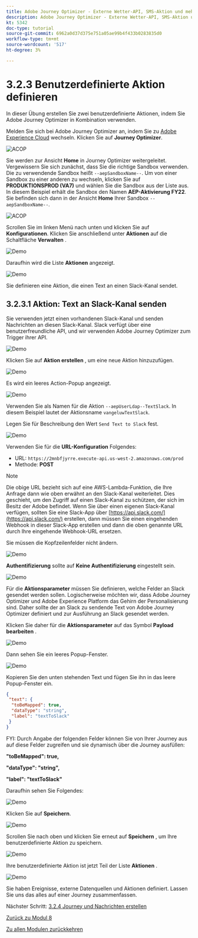 ```yaml
---
title: Adobe Journey Optimizer - Externe Wetter-API, SMS-Aktion und mehr - Definition benutzerdefinierter Aktionen
description: Adobe Journey Optimizer - Externe Wetter-API, SMS-Aktion und mehr - Definition benutzerdefinierter Aktionen
kt: 5342
doc-type: tutorial
source-git-commit: 6962a0d37d375e751a05ae99b4f433b0283835d0
workflow-type: tm+mt
source-wordcount: '517'
ht-degree: 3%

---
```


# 3.2.3 Benutzerdefinierte Aktion definieren

In dieser Übung erstellen Sie zwei benutzerdefinierte Aktionen, indem Sie Adobe Journey Optimizer in Kombination verwenden.

Melden Sie sich bei Adobe Journey Optimizer an, indem Sie zu [Adobe Experience Cloud](https://experience.adobe.com) wechseln. Klicken Sie auf **Journey Optimizer**.

![ACOP](./../../../modules/ajo-b2c/module3.2/images/acophome.png)

Sie werden zur Ansicht **Home** in Journey Optimizer weitergeleitet. Vergewissern Sie sich zunächst, dass Sie die richtige Sandbox verwenden. Die zu verwendende Sandbox heißt `--aepSandboxName--`. Um von einer Sandbox zu einer anderen zu wechseln, klicken Sie auf **PRODUKTIONSPROD (VA7)** und wählen Sie die Sandbox aus der Liste aus. In diesem Beispiel erhält die Sandbox den Namen **AEP-Aktivierung FY22**. Sie befinden sich dann in der Ansicht **Home** Ihrer Sandbox `--aepSandboxName--`.

![ACOP](./../../../modules/ajo-b2c/module3.2/images/acoptriglp.png)

Scrollen Sie im linken Menü nach unten und klicken Sie auf **Konfigurationen**. Klicken Sie anschließend unter **Aktionen** auf die Schaltfläche **Verwalten** .

![Demo](./images/menuactions.png)

Daraufhin wird die Liste **Aktionen** angezeigt.

![Demo](./images/acthome.png)

Sie definieren eine Aktion, die einen Text an einen Slack-Kanal sendet.

## 3.2.3.1 Aktion: Text an Slack-Kanal senden

Sie verwenden jetzt einen vorhandenen Slack-Kanal und senden Nachrichten an diesen Slack-Kanal. Slack verfügt über eine benutzerfreundliche API, und wir verwenden Adobe Journey Optimizer zum Trigger ihrer API.

![Demo](./images/slack.png)

Klicken Sie auf **Aktion erstellen** , um eine neue Aktion hinzuzufügen.

![Demo](./images/adda.png)

Es wird ein leeres Action-Popup angezeigt.

![Demo](./images/emptyact.png)

Verwenden Sie als Namen für die Aktion `--aepUserLdap--TextSlack`. In diesem Beispiel lautet der Aktionsname `vangeluwTextSlack`.

Legen Sie für Beschreibung den Wert `Send Text to Slack` fest.

![Demo](./images/slackname.png)

Verwenden Sie für die **URL-Konfiguration** Folgendes:

- URL: `https://2mnbfjyrre.execute-api.us-west-2.amazonaws.com/prod`
- Methode: **POST**

>[!NOTE]
>
>Die obige URL bezieht sich auf eine AWS-Lambda-Funktion, die Ihre Anfrage dann wie oben erwähnt an den Slack-Kanal weiterleitet. Dies geschieht, um den Zugriff auf einen Slack-Kanal zu schützen, der sich im Besitz der Adobe befindet. Wenn Sie über einen eigenen Slack-Kanal verfügen, sollten Sie eine Slack-App über [https://api.slack.com/](https://api.slack.com/) erstellen, dann müssen Sie einen eingehenden Webhook in dieser Slack-App erstellen und dann die oben genannte URL durch Ihre eingehende Webhook-URL ersetzen.

Sie müssen die Kopfzeilenfelder nicht ändern.

![Demo](./images/slackurl.png)

**Authentifizierung** sollte auf **Keine Authentifizierung** eingestellt sein.

![Demo](./images/slackauth.png)

Für die **Aktionsparameter** müssen Sie definieren, welche Felder an Slack gesendet werden sollen. Logischerweise möchten wir, dass Adobe Journey Optimizer und Adobe Experience Platform das Gehirn der Personalisierung sind. Daher sollte der an Slack zu sendende Text von Adobe Journey Optimizer definiert und zur Ausführung an Slack gesendet werden.

Klicken Sie daher für die **Aktionsparameter** auf das Symbol **Payload bearbeiten** .

![Demo](./images/slackmsgp.png)

Dann sehen Sie ein leeres Popup-Fenster.

![Demo](./images/slackmsgpopup.png)

Kopieren Sie den unten stehenden Text und fügen Sie ihn in das leere Popup-Fenster ein.

```json
{
 "text": {
  "toBeMapped": true,
  "dataType": "string",
  "label": "textToSlack"
 }
}
```

FYI: Durch Angabe der folgenden Felder können Sie von Ihrer Journey aus auf diese Felder zugreifen und sie dynamisch über die Journey ausfüllen:

**&quot;toBeMapped&quot;: true,**

**&quot;dataType&quot;: &quot;string&quot;,**

**&quot;label&quot;: &quot;textToSlack&quot;**

Daraufhin sehen Sie Folgendes:

![Demo](./images/slackmsgpopup1.png)

Klicken Sie auf **Speichern**.

![Demo](./images/twiliomsgpopup2.png)

Scrollen Sie nach oben und klicken Sie erneut auf **Speichern** , um Ihre benutzerdefinierte Aktion zu speichern.

![Demo](./images/slackmsgpopup3.png)

Ihre benutzerdefinierte Aktion ist jetzt Teil der Liste **Aktionen** .

![Demo](./images/slackdone.png)

Sie haben Ereignisse, externe Datenquellen und Aktionen definiert. Lassen Sie uns das alles auf einer Journey zusammenfassen.

Nächster Schritt: [3.2.4 Journey und Nachrichten erstellen](./ex4.md)

[Zurück zu Modul 8](journey-orchestration-external-weather-api-sms.md)

[Zu allen Modulen zurückkehren](../../../overview.md)
